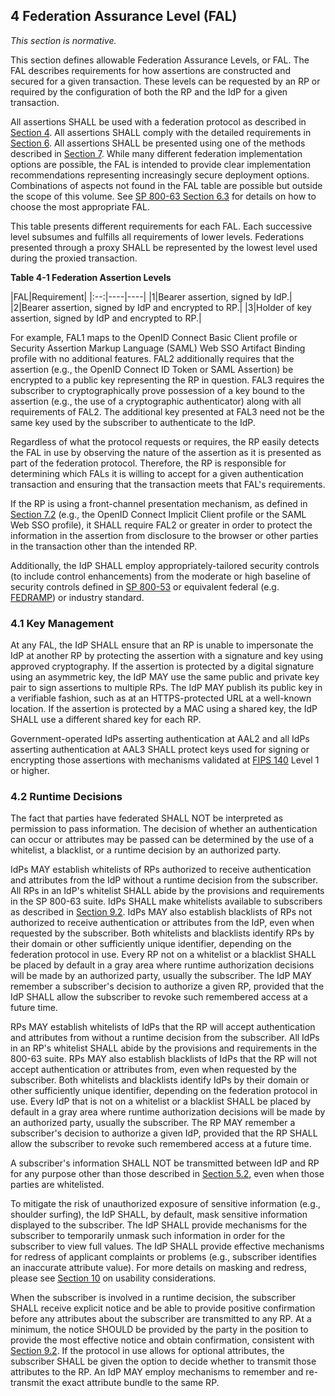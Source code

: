 <a name="fal"></a>

## 4 Federation Assurance Level (FAL)

*This section is normative.*

This section defines allowable Federation Assurance Levels, or FAL. The FAL describes requirements for how assertions are constructed and secured for a given transaction. These levels can be requested by an RP or required by the configuration of both the RP and the IdP for a given transaction.

All assertions SHALL be used with a federation protocol as described in [Section 4](#federation). All assertions SHALL comply with the detailed requirements in [Section 6](#assertions). All assertions SHALL be presented using one of the methods described in [Section 7](#presentation). While many different federation implementation options are possible, the FAL is intended to provide clear implementation recommendations representing increasingly secure deployment options. Combinations of aspects not found in the FAL table are possible but outside the scope of this volume. See [SP 800-63 Section 6.3](sp800-63-3.html#FAL_CYOA) for details on how to choose the most appropriate FAL.

This table presents different requirements for each FAL. Each successive level subsumes and fulfills all requirements of lower levels. Federations presented through a proxy SHALL be represented by the lowest level used during the proxied transaction.

<a name="63cSec4-Table1"></a>

<div class="text-center" markdown="1">


**Table 4-1 Federation Assertion Levels**

</div>

|FAL|Requirement|
|:--:|----|----|
|1|Bearer assertion, signed by IdP.|
|2|Bearer assertion, signed by IdP and encrypted to RP.|
|3|Holder of key assertion, signed by IdP and encrypted to RP.|

For example, FAL1 maps to the OpenID Connect Basic Client profile or Security Assertion Markup Language (SAML) Web SSO Artifact Binding profile with no additional features. FAL2 additionally requires that the assertion (e.g., the OpenID Connect ID Token or SAML Assertion) be encrypted to a public key representing the RP in question. FAL3 requires the subscriber to cryptographically prove possession of a key bound to the assertion (e.g., the use of a cryptographic authenticator) along with all requirements of FAL2. The additional key presented at FAL3 need not be the same key used by the subscriber to authenticate to the IdP.

Regardless of what the protocol requests or requires, the RP easily detects the FAL in use by observing the nature of the assertion as it is presented as part of the federation protocol. Therefore, the RP is responsible for determining which FALs it is willing to accept for a given authentication transaction and ensuring that the transaction meets that FAL's requirements.

If the RP is using a front-channel presentation mechanism, as defined in [Section 7.2](#front-channel) (e.g., the OpenID Connect Implicit Client profile or the SAML Web SSO profile), it SHALL require FAL2 or greater in order to protect the information in the assertion from disclosure to the browser or other parties in the transaction other than the intended RP.

Additionally, the IdP SHALL employ appropriately-tailored security controls (to include control enhancements) from the moderate or high baseline of security controls defined in [SP 800-53](#SP800-53) or equivalent federal (e.g. [FEDRAMP](#FEDRAMP)) or industry standard.

### <a name="key-mgmt"></a>4.1 Key Management

At any FAL, the IdP SHALL ensure that an RP is unable to impersonate the IdP at another RP by protecting the assertion with a signature and key using approved cryptography. If the assertion is protected by a digital signature using an asymmetric key, the IdP MAY use the same public and private key pair to sign assertions to multiple RPs. The IdP MAY publish its public key in a verifiable fashion, such as at an HTTPS-protected URL at a well-known location. If the assertion is protected by a MAC using a shared key, the IdP SHALL use a different shared key for each RP.

Government-operated IdPs asserting authentication at AAL2 and all IdPs asserting authentication at AAL3 SHALL protect keys used for signing or encrypting those assertions with mechanisms validated at [FIPS 140](#FIPS140) Level 1 or higher.

### 4.2 <a name="runtime-decisions"></a>Runtime Decisions

The fact that parties have federated SHALL NOT be interpreted as permission to pass information. The decision of whether an authentication can occur or attributes may be passed can be determined by the use of a whitelist, a blacklist, or a runtime decision by an authorized party.

IdPs MAY establish whitelists of RPs authorized to receive authentication and attributes from the IdP without a runtime decision from the subscriber. All RPs in an IdP's whitelist SHALL abide by the provisions and requirements in the SP 800-63 suite. IdPs SHALL make whitelists available to subscribers as described in [Section 9.2](#notice). IdPs MAY also establish blacklists of RPs not authorized to receive authentication or attributes from the IdP, even when requested by the subscriber. Both whitelists and blacklists identify RPs by their domain or other sufficiently unique identifier, depending on the federation protocol in use. Every RP not on a whitelist or a blacklist SHALL be placed by default in a gray area where runtime authorization decisions will be made by an authorized party, usually the subscriber. The IdP MAY remember a subscriber's decision to authorize a given RP, provided that the IdP SHALL allow the subscriber to revoke such remembered access at a future time.

RPs MAY establish whitelists of IdPs that the RP will accept authentication and attributes from without a runtime decision from the subscriber. All IdPs in an RP's whitelist SHALL abide by the provisions and requirements in the 800-63 suite. RPs MAY also establish blacklists of IdPs that the RP will not accept authentication or attributes from, even when requested by the subscriber. Both whitelists and blacklists identify IdPs by their domain or other sufficiently unique identifier, depending on the federation protocol in use. Every IdP that is not on a whitelist or a blacklist SHALL be placed by default in a gray area where runtime authorization decisions will be made by an authorized party, usually the subscriber. The RP MAY remember a subscriber's decision to authorize a given IdP, provided that the RP SHALL allow the subscriber to revoke such remembered access at a future time.

A subscriber's information SHALL NOT be transmitted between IdP and RP for any purpose other than those described in [Section 5.2](#privacy-reqs), even when those parties are whitelisted.

To mitigate the risk of unauthorized exposure of sensitive information (e.g., shoulder surfing), the IdP SHALL, by default, mask sensitive information displayed to the subscriber. The IdP SHALL provide mechanisms for the subscriber to temporarily unmask such information in order for the subscriber to view full values. The IdP SHALL provide effective mechanisms for redress of applicant complaints or problems (e.g., subscriber identifies an inaccurate attribute value). For more details on masking and redress, please see [Section 10](#usability) on usability considerations.

When the subscriber is involved in a runtime decision, the subscriber SHALL receive explicit notice and be able to provide positive confirmation before any attributes about the subscriber are transmitted to any RP. At a minimum, the notice SHOULD be provided by the party in the position to provide the most effective notice and obtain confirmation, consistent with [Section 9.2](#notice). If the protocol in use allows for optional attributes, the subscriber SHALL be given the option to decide whether to transmit those attributes to the RP. An IdP MAY employ mechanisms to remember and re-transmit the exact attribute bundle to the same RP.
